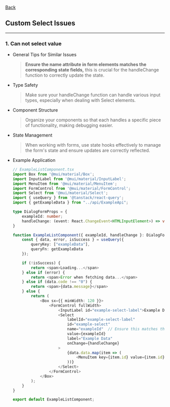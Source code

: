 [Back](README.md)

## Custom Select Issues

<hr>


### 1. Can not select value

- General Tips for Similar Issues

    > **Ensure the name attribute in form elements matches the corresponding state fields,** this is crucial for the handleChange function to correctly update the state.


- Type Safety

    > Make sure your handleChange function can handle various input types, especially when dealing with Select elements.

- Component Structure

    > Organize your components so that each handles a specific piece of functionality, making debugging easier.

- State Management

    > When working with forms, use state hooks effectively to manage the form's state and ensure updates are correctly reflected.

- Example Application
    ```typescript
    // ExampleListComponent.tsx
    import Box from '@mui/material/Box';
    import InputLabel from '@mui/material/InputLabel';
    import MenuItem from '@mui/material/MenuItem';
    import FormControl from '@mui/material/FormControl';
    import Select from '@mui/material/Select';
    import { useQuery } from '@tanstack/react-query';
    import { getExampleData } from "../api/ExampleApi";

    type DialogFormProps = {
        exampleId: number;
        handleChange: (event: React.ChangeEvent<HTMLInputElement>) => void;
    }

    function ExampleListComponent({ exampleId, handleChange }: DialogFormProps) {
        const { data, error, isSuccess } = useQuery({
            queryKey: ["exampleData"], 
            queryFn: getExampleData
        });

        if (!isSuccess) {
            return <span>Loading...</span>
        } else if (error) {
            return <span>Error when fetching data...</span>
        } else if (data.code !== "0") {
            return <span>{data.message}</span>
        } else {
            return (
                <Box sx={{ minWidth: 120 }}>
                    <FormControl fullWidth>
                        <InputLabel id="example-select-label">Example Data</InputLabel>
                        <Select
                            labelId="example-select-label"
                            id="example-select"
                            name="exampleId"  // Ensure this matches the state field
                            value={exampleId}
                            label="Example Data"
                            onChange={handleChange}
                        >
                            {data.data.map(item => (
                                <MenuItem key={item.id} value={item.id}>{item.name}</MenuItem>
                            ))}
                        </Select>
                    </FormControl>
                </Box>
            );
        }
    }

    export default ExampleListComponent;
    ```


